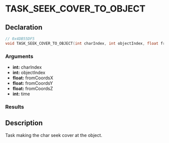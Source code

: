 # TASK_SEEK_COVER_TO_OBJECT

## Declaration
```cpp
// 0x4DB55DF5
void TASK_SEEK_COVER_TO_OBJECT(int charIndex, int objectIndex, float fromCoordsX, float fromCoordsY, float fromCoordsZ, int time);
```

### Arguments
- **int:** charIndex
- **int:** objectIndex
- **float:** fromCoordsX
- **float:** fromCoordsY
- **float:** fromCoordsZ
- **int:** time

### Results

## Description
Task making the char seek cover at the object.